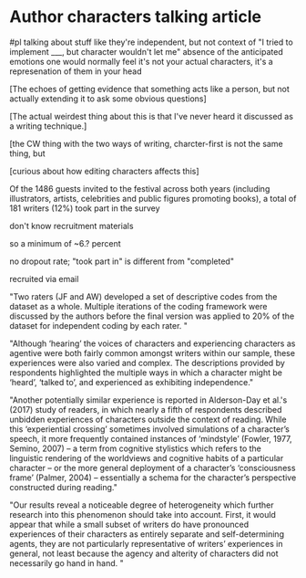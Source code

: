 # Author characters talking article
#pl
 talking about stuff like they're independent, but not
context of "I tried to implement ___, but character wouldn't let me"
absence of the anticipated emotions one would normally feel
it's not your actual characters, it's a represenation of them in your head

[The echoes of getting evidence that something acts like a person, but not actually extending it to ask some obvious questions]

[The actual weirdest thing about this is that I've never heard it discussed as a writing technique.]

[the CW thing with the two ways of writing, charcter-first is not the same thing, but 

[curious about how editing characters affects this]

Of the 1486 guests invited to the festival across both years (including illustrators, artists, celebrities and public figures promoting books), a total of 181 writers (12%) took part in the survey

don't know recruitment materials

so a minimum of ~6.? percent

no dropout rate; "took part in" is different from "completed"

recruited via email

"Two raters (JF and AW) developed a set of descriptive codes from the dataset as a whole. Multiple iterations of the coding framework were discussed by the authors before the final version was applied to 20% of the dataset for independent coding by each rater. "

"Although ‘hearing’ the voices of characters and experiencing characters as agentive were both fairly common amongst writers within our sample, these experiences were also varied and complex. The descriptions provided by respondents highlighted the multiple ways in which a character might be ‘heard’, ‘talked to’, and experienced as exhibiting independence."

"Another potentially similar experience is reported in Alderson-Day et al.'s (2017) study of readers, in which nearly a fifth of respondents described unbidden experiences of characters outside the context of reading. While this ‘experiential crossing’ sometimes involved simulations of a character’s speech, it more frequently contained instances of ‘mindstyle’ (Fowler, 1977, Semino, 2007) – a term from cognitive stylistics which refers to the linguistic rendering of the worldviews and cognitive habits of a particular character – or the more general deployment of a character’s ‘consciousness frame’ (Palmer, 2004) – essentially a schema for the character’s perspective constructed during reading."

"Our results reveal a noticeable degree of heterogeneity which further research into this phenomenon should take into account. First, it would appear that while a small subset of writers do have pronounced experiences of their characters as entirely separate and self-determining agents, they are not particularly representative of writers’ experiences in general, not least because the agency and alterity of characters did not necessarily go hand in hand. "

